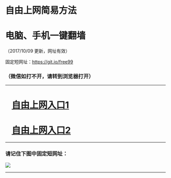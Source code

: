 ﻿# 自由上网简易方法

# 电脑、手机一键翻墙

（2017/10/09 更新，网址有效）

固定短网址：https://git.io/free99

### （微信如打不开，请转到浏览器打开）


***





# &nbsp;&nbsp; <a href="http://ft95369125.fwq-tz-1001.info/fwqtz01.html?t=100900123995 " target="_blank">自由上网入口1</a>
# &nbsp;&nbsp; <a href="http://ft2422930095.fwq-tz-1002.info/fwqtz02.html?t=100900113502 " target="_blank">自由上网入口2</a>
***

### 请记住下图中固定短网址：

<img src="https://s3-us-west-2.amazonaws.com/fwq-1001/yjfq-20170905okok.png" /> 


***

